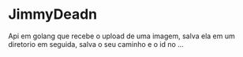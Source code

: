 # JimmyDeadn
Api em golang que recebe o upload de uma imagem, salva ela em um diretorio em seguida, salva o seu caminho e o id no …

